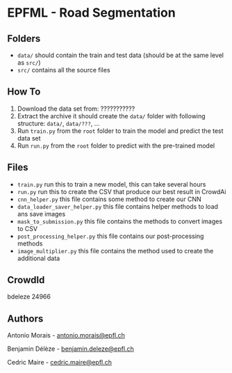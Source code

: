 # EPFML - Road Segmentation

## Folders
* `data/` should contain the train and test data (should be at the same level as `src/`)
* `src/` contains all the source files

## How To
1) Download the data set from: ???????????
2) Extract the archive it should create the `data/` folder with following structure: `data/`, `data/???`, ...
3) Run `train.py` from the `root` folder to train the model and predict the test data set
4) Run `run.py` from the `root` folder to predict with the pre-trained model

## Files
* `train.py` run this to train a new model, this can take several hours
* `run.py` run this to create the CSV that produce our best result in CrowdAi
* `cnn_helper.py` this file contains some method to create our CNN
* `data_loader_saver_helper.py` this file contains helper methods to load ans save images
* `mask_to_submission.py` this file contains the methods to convert images to CSV
* `post_processing_helper.py` this file contains our post-processing methods
* `image_multiplier.py` this file contains the method used to create the additional data

## CrowdId
bdeleze 24966

## Authors
Antonio Morais - antonio.morais@epfl.ch

Benjamin Délèze - benjamin.deleze@epfl.ch

Cedric Maire - cedric.maire@epfl.ch

